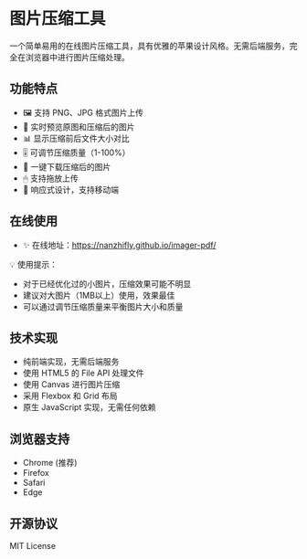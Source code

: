# 图片压缩工具

一个简单易用的在线图片压缩工具，具有优雅的苹果设计风格。无需后端服务，完全在浏览器中进行图片压缩处理。

## 功能特点

- 🖼 支持 PNG、JPG 格式图片上传
- 👀 实时预览原图和压缩后的图片
- 📊 显示压缩前后文件大小对比
- 🎚 可调节压缩质量（1-100%）
- 💾 一键下载压缩后的图片
- 🖱 支持拖放上传
- 📱 响应式设计，支持移动端

## 在线使用

- ✨ 在线地址：https://nanzhifly.github.io/imager-pdf/

💡 使用提示：
- 对于已经优化过的小图片，压缩效果可能不明显
- 建议对大图片（1MB以上）使用，效果最佳
- 可以通过调节压缩质量来平衡图片大小和质量

## 技术实现

- 纯前端实现，无需后端服务
- 使用 HTML5 的 File API 处理文件
- 使用 Canvas 进行图片压缩
- 采用 Flexbox 和 Grid 布局
- 原生 JavaScript 实现，无需任何依赖

## 浏览器支持

- Chrome (推荐)
- Firefox
- Safari
- Edge

## 开源协议

MIT License 